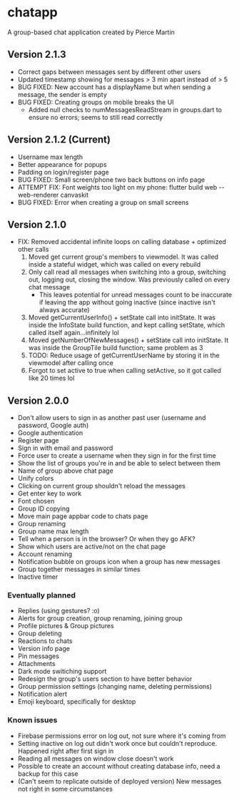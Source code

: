 # chatapp

A group-based chat application created by Pierce Martin

## Version 2.1.3

* Correct gaps between messages sent by different other users
* Updated timestamp showing for messages > 3 min apart instead of > 5
* BUG FIXED: New account has a displayName but when sending a message, the sender is empty
* BUG FIXED: Creating groups on mobile breaks the UI
  * Added null checks to numMessagesReadStream in groups.dart to ensure no errors; seems to still read correctly

## Version 2.1.2 (Current)

* Username max length
* Better appearance for popups
* Padding on login/register page
* BUG FIXED: Small screen/phone two back buttons on info page
* ATTEMPT FIX: Font weights too light on my phone: flutter build web --web-renderer canvaskit
* BUG FIXED: Error when creating a group on small screens

## Version 2.1.0

* FIX: Removed accidental infinite loops on calling database + optimized other calls
    1. Moved get current group's members to viewmodel. It was called inside a stateful widget, which was called on every rebuild
    2. Only call read all messages when switching into a group, switching out, logging out, closing the window. Was previously called on every chat message
        * This leaves potential for unread messages count to be inaccurate if leaving the app without going inactive (since inactive isn't always accurate)
    3. Moved getCurrentUserInfo() + setState call into initState. It was inside the InfoState build function, and kept calling setState, which called itself again...infinitely lol
    4. Moved getNumberOfNewMessages() + setState call into initState. It was inside the GroupTile build function; same problem as 3
    5. TODO: Reduce usage of getCurrentUserName by storing it in the viewmodel after calling once
    6. Forgot to set active to true when calling setActive, so it got called like 20 times lol

## Version 2.0.0

* Don't allow users to sign in as another past user (username and password, Google auth)
* Google authentication
* Register page
* Sign in with email and password
* Force user to create a username when they sign in for the first time
* Show the list of groups you're in and be able to select between them
* Name of group above chat page
* Unify colors
* Clicking on current group shouldn't reload the messages
* Get enter key to work
* Font chosen
* Group ID copying
* Move main page appbar code to chats page
* Group renaming
* Group name max length
* Tell when a person is in the browser? Or when they go AFK?
* Show which users are active/not on the chat page
* Account renaming
* Notification bubble on groups icon when a group has new messages
* Group together messages in similar times
* Inactive timer

### Eventually planned

* Replies (using gestures? :o)
* Alerts for group creation, group renaming, joining group
* Profile pictures & Group pictures
* Group deleting
* Reactions to chats
* Version info page
* Pin messages
* Attachments
* Dark mode switiching support
* Redesign the group's users section to have better behavior
* Group permission settings (changing name, deleting permissions)
* Notification alert
* Emoji keyboard, specifically for desktop

### Known issues

* Firebase permissions error on log out, not sure where it's coming from
* Setting inactive on log out didn't work once but couldn't reproduce. Happened right after first sign in
* Reading all messages on window close doesn't work
* Possible to create an account without creating database info, need a backup for this case
* (Can't seem to replicate outside of deployed version) New messages not right in some circumstances
  